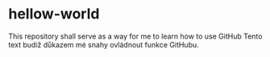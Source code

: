 # hellow-world
This repository shall serve as a way for me to learn how to use GitHub
Tento text budiž důkazem mé snahy ovládnout funkce GitHubu.

